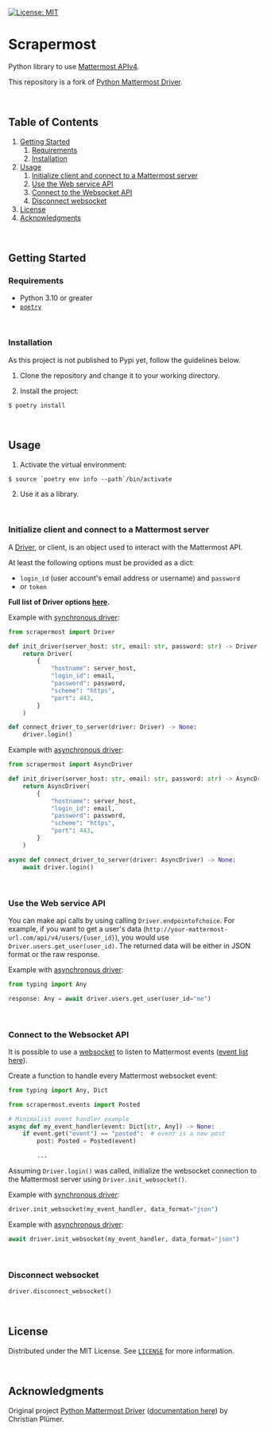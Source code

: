 [![License: MIT](https://img.shields.io/badge/License-MIT-yellow.svg)](https://opensource.org/licenses/MIT)

# Scrapermost

Python library to use [Mattermost APIv4](https://api.mattermost.com/).

This repository is a fork of [Python Mattermost Driver](https://github.com/Vaelor/python-mattermost-driver).

<br />

## Table of Contents

1. [Getting Started](#getting-started)
   1. [Requirements](#requirements)
   2. [Installation](#installation)
2. [Usage](#usage)
   1. [Initialize client and connect to a Mattermost server](#initialize-client-and-connect-to-a-mattermost-server)
   2. [Use the Web service API](#use-the-web-service-api)
   3. [Connect to the Websocket API](#connect-to-the-websocket-api)
   4. [Disconnect websocket](#disconnect-websocket)
3. [License](#license)
4. [Acknowledgments](#acknowledgments)

<br />

## Getting Started

### Requirements

- Python 3.10 or greater
- [`poetry`](https://python-poetry.org/)

<br />

### Installation

As this project is not published to Pypi yet, follow the guidelines below.

1. Clone the repository and change it to your working directory.

2. Install the project:

```console
$ poetry install
```

<br />

## Usage

1. Activate the virtual environment:

```console
$ source `poetry env info --path`/bin/activate
```

2. Use it as a library.

<br />

### Initialize client and connect to a Mattermost server

A [Driver](https://api.mattermost.com/#tag/drivers), or client, is an object used to interact with the Mattermost API.

At least the following options must be provided as a dict:

- `login_id` (user account's email address or username) and `password`
- or `token`

**Full list of Driver options [here](src/scrapermost/driver/options.py).**

Example with [synchronous driver](src/scrapermost/driver/driver.py):

```python
from scrapermost import Driver

def init_driver(server_host: str, email: str, password: str) -> Driver:
    return Driver(
        {
            "hostname": server_host,
            "login_id": email,
            "password": password,
            "scheme": "https",
            "port": 443,
        }
    )

def connect_driver_to_server(driver: Driver) -> None:
    driver.login()
```

Example with [asynchronous driver](src/scrapermost/driver/async_driver.py):

```python
from scrapermost import AsyncDriver

def init_driver(server_host: str, email: str, password: str) -> AsyncDriver:
    return AsyncDriver(
        {
            "hostname": server_host,
            "login_id": email,
            "password": password,
            "scheme": "https",
            "port": 443,
        }
    )

async def connect_driver_to_server(driver: AsyncDriver) -> None:
    await driver.login()
```

<br />

### Use the Web service API

You can make api calls by using calling `Driver.endpointofchoice`. For example, if you want to get a user's data (`http://your-mattermost-url.com/api/v4/users/{user_id}`), you would use `Driver.users.get_user(user_id)`. The returned data will be either in JSON format or the raw response.

Example with [asynchronous driver](src/scrapermost/driver/async_driver.py):

```python
from typing import Any

response: Any = await driver.users.get_user(user_id="me")
```

<br />

### Connect to the Websocket API

It is possible to use a [websocket](src/scrapermost/driver/websocket.py) to listen to Mattermost events ([event list here](https://api.mattermost.com/#tag/WebSocket)).

Create a function to handle every Mattermost websocket event:

```python
from typing import Any, Dict

from scrapermost.events import Posted

# Minimalist event handler example
async def my_event_handler(event: Dict[str, Any]) -> None:
    if event.get("event") == "posted":  # event is a new post
        post: Posted = Posted(event)

        ...
```

Assuming `Driver.login()` was called, initialize the websocket connection to the Mattermost server using `Driver.init_websocket()`.

Example with [synchronous driver](src/scrapermost/driver/driver.py):

```python
driver.init_websocket(my_event_handler, data_format="json")
```

Example with [asynchronous driver](src/scrapermost/driver/async_driver.py):

```python
await driver.init_websocket(my_event_handler, data_format="json")
```

<br />

### Disconnect websocket

```python
driver.disconnect_websocket()
```

<br />

## License

Distributed under the MIT License. See [`LICENSE`](LICENSE) for more information.

<br />

## Acknowledgments

Original project [Python Mattermost Driver](https://github.com/Vaelor/python-mattermost-driver) ([documentation here](https://vaelor.github.io/python-mattermost-driver/)) by Christian Plümer.
